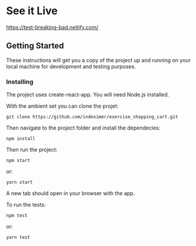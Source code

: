 # See it Live

https://test-breaking-bad.netlify.com/

## Getting Started

These instructions will get you a copy of the project up and running on your local machine for development and testing purposes.

### Installing

The project uses create-react-app.
You will need Node.js installed.

With the ambient set you can clone the projet:
```
git clone https://github.com/indeximer/exercise_shopping_cart.git
```

Then navigate to the project folder and install the dependecies:
```
npm install
```

Then run the project:
```
npm start
```
or:
```
yarn start
```

A new tab should open in your browser with the app.

To run the tests:
```
npm test
```
or:
```
yarn test
```